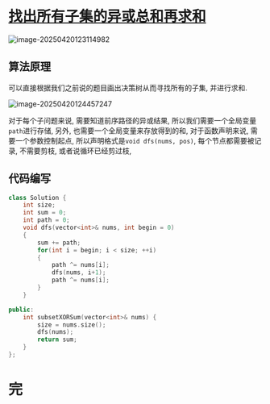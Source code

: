 # [找出所有子集的异或总和再求和](https://leetcode.cn/problems/sum-of-all-subset-xor-totals/)

![image-20250420123114982](https://md-wind.oss-cn-nanjing.aliyuncs.com/md/20250420123115056.png)

## 算法原理

可以直接根据我们之前说的题目画出决策树从而寻找所有的子集, 并进行求和.

![image-20250420124457247](https://md-wind.oss-cn-nanjing.aliyuncs.com/md/20250420124457297.png)

对于每个子问题来说, 需要知道前序路径的异或结果, 所以我们需要一个全局变量`path`进行存储, 另外, 也需要一个全局变量来存放得到的和, 对于函数声明来说, 需要一个参数控制起点, 所以声明格式是`void dfs(nums, pos)`, 每个节点都需要被记录, 不需要剪枝, 或者说循环已经剪过枝,

## 代码编写

```cpp
class Solution {
    int size;
    int sum = 0;
    int path = 0;
    void dfs(vector<int>& nums, int begin = 0)
    {
        sum += path;
        for(int i = begin; i < size; ++i)
        {
            path ^= nums[i];
            dfs(nums, i+1);
            path ^= nums[i];
        }
    }

public:
    int subsetXORSum(vector<int>& nums) {
        size = nums.size();
        dfs(nums);
        return sum;
    }
};
```

# 完

